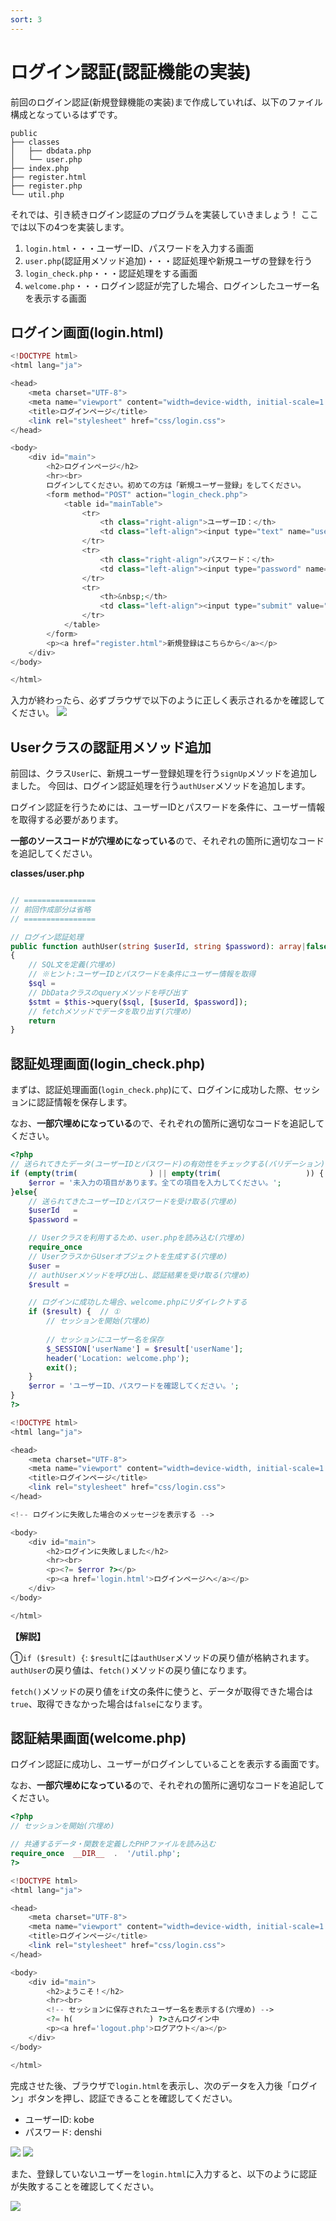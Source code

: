 ```yaml
---
sort: 3
---
```


# ログイン認証(認証機能の実装)

前回のログイン認証(新規登録機能の実装)まで作成していれば、以下のファイル構成となっているはずです。

```text
public
├── classes
│   ├── dbdata.php
│   └── user.php
├── index.php
├── register.html
├── register.php
└── util.php
```

それでは、引き続きログイン認証のプログラムを実装していきましょう！
ここでは以下の4つを実装します。

1. `login.html`・・・ユーザーID、パスワードを入力する画面
1. `user.php`(認証用メソッド追加)・・・認証処理や新規ユーザの登録を行う
1. `login_check.php`・・・認証処理をする画面
1. `welcome.php`・・・ログイン認証が完了した場合、ログインしたユーザー名を表示する画面

## ログイン画面(login.html)

```php
<!DOCTYPE html>
<html lang="ja">

<head>
    <meta charset="UTF-8">
    <meta name="viewport" content="width=device-width, initial-scale=1.0">
    <title>ログインページ</title>
    <link rel="stylesheet" href="css/login.css">
</head>

<body>
    <div id="main">
        <h2>ログインページ</h2>
        <hr><br>
        ログインしてください。初めての方は「新規ユーザー登録」をしてください。
        <form method="POST" action="login_check.php">
            <table id="mainTable">
                <tr>
                    <th class="right-align">ユーザーID：</th>
                    <td class="left-align"><input type="text" name="userId" required></td>
                </tr>
                <tr>
                    <th class="right-align">パスワード：</th>
                    <td class="left-align"><input type="password" name="password" required></td>
                </tr>
                <tr>
                    <th>&nbsp;</th>
                    <td class="left-align"><input type="submit" value="ログイン"></td>
                </tr>
            </table>
        </form>
        <p><a href="register.html">新規登録はこちらから</a></p>
    </div>
</body>

</html>
```

入力が終わったら、必ずブラウザで以下のように正しく表示されるかを確認してください。
![](./images/login_html_display.png)

## Userクラスの認証用メソッド追加

前回は、クラス`User`に、新規ユーザー登録処理を行う`signUp`メソッドを追加しました。
今回は、ログイン認証処理を行う`authUser`メソッドを追加します。

ログイン認証を行うためには、ユーザーIDとパスワードを条件に、ユーザー情報を取得する必要があります。

**一部のソースコードが穴埋めになっている**ので、それぞれの箇所に適切なコードを追記してください。

**classes/user.php**

```php

// ================
// 前回作成部分は省略
// ================

// ログイン認証処理
public function authUser(string $userId, string $password): array|false
{
    // SQL文を定義(穴埋め)
    // ※ヒント:ユーザーIDとパスワードを条件にユーザー情報を取得
    $sql = 
    // DbDataクラスのqueryメソッドを呼び出す
    $stmt = $this->query($sql, [$userId, $password]);
    // fetchメソッドでデータを取り出す(穴埋め)
    return 
}
```

## 認証処理画面(login_check.php)

まずは、認証処理画面(`login_check.php`)にて、ログインに成功した際、セッションに認証情報を保存します。

なお、**一部穴埋めになっている**ので、それぞれの箇所に適切なコードを追記してください。

```php
<?php
// 送られてきたデータ(ユーザーIDとパスワード)の有効性をチェックする(バリデーション)(穴埋め)
if (empty(trim(                ) || empty(trim(                   )) {
    $error = '未入力の項目があります。全ての項目を入力してください。';
}else{
    // 送られてきたユーザーIDとパスワードを受け取る(穴埋め)
    $userId   = 
    $password = 

    // Userクラスを利用するため、user.phpを読み込む(穴埋め)
    require_once 
    // UserクラスからUserオブジェクトを生成する(穴埋め)
    $user =  
    // authUserメソッドを呼び出し、認証結果を受け取る(穴埋め)
    $result = 

    // ログインに成功した場合、welcome.phpにリダイレクトする
    if ($result) {  // ①
        // セッションを開始(穴埋め)
        
        // セッションにユーザー名を保存
        $_SESSION['userName'] = $result['userName'];
        header('Location: welcome.php');
        exit();
    }
    $error = 'ユーザーID、パスワードを確認してください。';
}
?>

<!DOCTYPE html>
<html lang="ja">

<head>
    <meta charset="UTF-8">
    <meta name="viewport" content="width=device-width, initial-scale=1.0">
    <title>ログインページ</title>
    <link rel="stylesheet" href="css/login.css">
</head>

<!-- ログインに失敗した場合のメッセージを表示する -->

<body>
    <div id="main">
        <h2>ログインに失敗しました</h2>
        <hr><br>
        <p><?= $error ?></p>
        <p><a href='login.html'>ログインページへ</a></p>
    </div>
</body>

</html>
```

**【解説】**

①`if ($result) {`: `$result`には`authUser`メソッドの戻り値が格納されます。
`authUser`の戻り値は、`fetch()`メソッドの戻り値になります。

`fetch()`メソッドの戻り値を`if`文の条件に使うと、データが取得できた場合は`true`、取得できなかった場合は`false`になります。

## 認証結果画面(welcome.php)

ログイン認証に成功し、ユーザーがログインしていることを表示する画面です。

なお、**一部穴埋めになっている**ので、それぞれの箇所に適切なコードを追記してください。

```php
<?php
// セッションを開始(穴埋め)

// 共通するデータ・関数を定義したPHPファイルを読み込む
require_once  __DIR__  .  '/util.php';
?>

<!DOCTYPE html>
<html lang="ja">

<head>
    <meta charset="UTF-8">
    <meta name="viewport" content="width=device-width, initial-scale=1.0">
    <title>ログインページ</title>
    <link rel="stylesheet" href="css/login.css">
</head>

<body>
    <div id="main">
        <h2>ようこそ！</h2>
        <hr><br>
        <!-- セッションに保存されたユーザー名を表示する(穴埋め) -->
        <?= h(                 ) ?>さんログイン中
        <p><a href='logout.php'>ログアウト</a></p>
    </div>
</body>

</html>
```

完成させた後、ブラウザで`login.html`を表示し、次のデータを入力後「ログイン」ボタンを押し、認証できることを確認してください。

- ユーザーID: kobe
- パスワード: denshi

![](./images/login_html_display_input.png)
![](./images/welcome_php_display.png)

また、登録していないユーザーを`login.html`に入力すると、以下のように認証が失敗することを確認してください。

![](./images/login_html_display_error.png)
